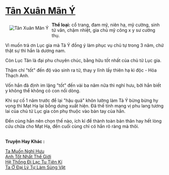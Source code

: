 <a href="https://utruyen.com/tan-xuan-man-y/19104/" title="Tân Xuân Mãn Ý"><h1>Tân Xuân Mãn Ý</h1></a><div style="display:table"><img align="right" style="float: left; padding: 10px;" src="https://utruyen.com/images/story/200x260/tan-xuan-man-y.jpg" alt="Tân Xuân Mãn Ý"><b>Thể loại:</b> cổ trang, đam mỹ, niên hạ, mỹ cường, sinh tử văn, chậm nhiệt, gia chủ mỹ công x y sư cường thụ.<p></p>Vì muốn trả ơn Lục gia mà Tả Ý đồng ý làm phục vụ chủ tự trong 3 năm, chứ thật sự thì hắn là dương nam. <p></p>Còn Lục Tân là đại phu chuyên chúc, bằng hữu tốt nhất của chủ tử Lục gia.<p></p>Thậm chí "tốt" đến độ vào sinh ra tử, thay y lĩnh lấy thiên hạ kì độc - Hỏa Thạch Anh.<p></p>Vốn hắn đã định im lặng "tốt" đến vài ba năm nữa thì nghỉ hưu, bởi hắn biết y không thể không có con nối dòng. <p></p>Khi sự cố 1 năm trước để lại "hậu quả" khôn lường làm Tả Ý bừng bừng hy vọng thì Mạt Hạ lại bỗng dưng xuất hiện. Đã thế tính mạng vị phu lang tương lai của chủ tử Lục gia còn phụ thuộc vào bàn tay của hắn. <p></p>Đến cùng hắn nên chọn thế nào, ích kỉ để thành toàn bản thân hay hết lòng cứu chữa cho Mạt Hạ, đến cuối cùng chỉ có hắn rõ ràng mà thôi.</div><p><br><b>Truyện Hay Khác :</b></p><a href="https://utruyen.com/ta-muon-nghi-huu/19384/" alt="Ta Muốn Nghỉ Hưu">Ta Muốn Nghỉ Hưu</a><br/><a href="https://www.flickr.com/photos/183745219@N08/49233279888/" alt="Anh Tốt Nhất Thế Giới">Anh Tốt Nhất Thế Giới</a><br/><a href="https://github.com/quanluxury/ngontinhhot/tree/master/truyenhay/17549/" alt="Hệ Thống Đi Lạc Tu Tiên Kí">Hệ Thống Đi Lạc Tu Tiên Kí</a><br/><a href="https://github.com/quanluxury/ngontinhhot/tree/master/truyenhay/19237/" alt="Ta Ở Đại Lý Tự Làm Sủng Vật">Ta Ở Đại Lý Tự Làm Sủng Vật</a><br/>